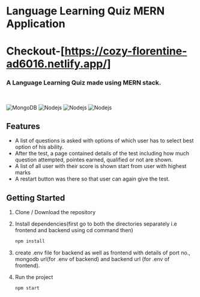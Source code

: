 # Language Learning Quiz MERN Application
# Checkout-[https://cozy-florentine-ad6016.netlify.app/]

### A Language Learning Quiz made using MERN stack.

<br>
<p>
<img alt="MongoDB" src="https://img.shields.io/badge/-MongoDB-13aa52?style=flat-square&logo=mongodb&logoColor=white" /> <img alt="Nodejs" src="https://img.shields.io/badge/-Express-43853d?style=flat-square&logo=Express&logoColor=white" /> <img alt="Nodejs" src="https://img.shields.io/badge/-React-61DAFB?style=flat-square&logo=React&logoColor=white" /> <img alt="Nodejs" src="https://img.shields.io/badge/-Node.js-43853d?style=flat-square&logo=Node.js&logoColor=white" />
</p>

## Features

-   A list of questions is asked with options of which user has to select best option of his ability.
-   After the test, a page contained details of the test including how much question attempted, pointes earned, qualified or not are shown.
-   A list of all user with their score is shown start from user with highest marks
-   A restart button was there so that user can again give the test.

## Getting Started

1. Clone / Download the repository

1. Install dependencies(first go to both the directories separately i.e frontend and backend using cd command then)

    ```bash
    npm install
    ```
1. create .env file for backend as well as frontend with details of port no., mongodb url(for .env of backend) and backend url (for .env of frontend).

1. Run the project

    ```bash
    npm start
    ```

